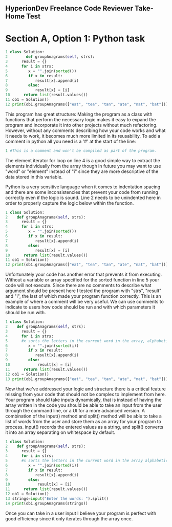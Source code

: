 ## HyperionDev Freelance Code Reviewer Take-Home Test
# Section A, Option 1: Python task

```python
1 class Solution:
2        def groupAnagrams(self, strs):
3      result = {}
4      for i in strs:
5         x = "".join(sorted())
6         if x in result:
7            result[x].append(i)
8         else:
9            result[x] = [i]
10      return list(result.values())
11 ob1 = Solution()
12 print(ob1.groupAnagrams(["eat", "tea", "tan", "ate", "nat", "bat"]))
```

This program has great structure: Making the program as a class with functions that perform the necessary logic makes it easy to expand the program and incorporate it into other projects without much refactoring. 
However, without any comments describing how your code works and what it needs to work, it becomes much more limited in its reusability. To add a comment in python all you need is a '#' at the start of the line:

```python
1 #This is a comment and won't be compiled as part of the program.
```
The element iterator for loop on line 4 is a good simple way to extract the elements individually from the array though in future you may want to use "word" or "element" instead of "i" since they are more descriptive of the data stored in this variable. 

Python is a very sensitive language when it comes to indentation spacing and there are some inconsistencies that prevent your code from running correctly even if the logic is sound. Line 2 needs to be unindented here in order to properly capture the logic below within the function.

```python
1 class Solution:
2    def groupAnagrams(self, strs):
3      result = {}
4      for i in strs:
5         x = "".join(sorted())
6         if x in result:
7            result[x].append(i)
8         else:
9            result[x] = [i]
10      return list(result.values())
11 ob1 = Solution()
12 print(ob1.groupAnagrams(["eat", "tea", "tan", "ate", "nat", "bat"]))
```

Unfortunately your code has another error that prevents it from executing.
Without a variable or array specified for the sorted function in line 5 your code will not execute. Since there are no comments to describe what argument should be present here I tested the program with "strs", "result" and "i", the last of which made your program function correctly. 
This is an example of where a comment will be very useful. We can use comments to indicate to users how code should be run and with which parameters it should be run with.

```python
1 class Solution:
2    def groupAnagrams(self, strs):
3      result = {}
4      for i in strs:
5      #x sorts the letters in the current word in the array, alphabetically, and converts it to String
6         x = "".join(sorted(i))
7         if x in result:
8            result[x].append(i)
9         else:
10            result[x] = [i]
11      return list(result.values())
12 ob1 = Solution()
13 print(ob1.groupAnagrams(["eat", "tea", "tan", "ate", "nat", "bat"]))
```

Now that we've addressed your logic and structure there is a critical feature missing from your code that should not be complex to implement from here. Your program should take inputs dynamically, that is instead of having the array written in the code you should be able to take an input from the user through the command line, or a UI for a more advanced version. A combination of the input() method and split() method will be able to take a list of words from the user and store them as an array for your program to process. input() records the entered values as a string, and split() converts it into an array separating on whitespace by default.

```python
1 class Solution:
2    def groupAnagrams(self, strs):
3      result = {}
4      for i in strs:
5      #x sorts the letters in the current word in the array alphabetically and converts it to a String
6         x = "".join(sorted(i))
7         if x in result:
8            result[x].append(i)
9         else:
10            result[x] = [i]
11      return list(result.values())
12 ob1 = Solution()
13 strings=input("Enter the words: ").split()
14 print(ob1.groupAnagrams(strings))
```

Once you can take in a user input I believe your program is perfect with good efficiency since it only iterates through the array once. 
